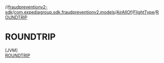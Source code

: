 //[fraudpreventionv2-sdk](../../../../../index.md)/[com.expediagroup.sdk.fraudpreventionv2.models](../../../index.md)/[AirAllOf](../../index.md)/[FlightType](../index.md)/[ROUNDTRIP](index.md)

# ROUNDTRIP

[JVM]\
[ROUNDTRIP](index.md)
